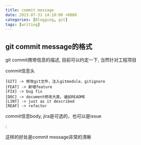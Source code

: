 ```yaml
---
title: commit message
date: 2023-07-31 14:10:00 +0800
categories: [Blogging, git]
tags: [writing]
---
```


## git commit message的格式

git commit携带信息的描述, 目前可以约定一下, 当然针对工程项目

commit信息头
```
[GIT] -> 修改git文件，注入gitmodule，gitignore
[FEAT] -> 新增feature
[FIX] -> bug fix
[DOC] -> document修改大类，诸如README
[LINT] -> just as it described
[REAF] -> refactor
```

commit信息body, jira是可选的，也可以是issue

<jira>: <what u do>

这样的好处是commit message非常的清晰

